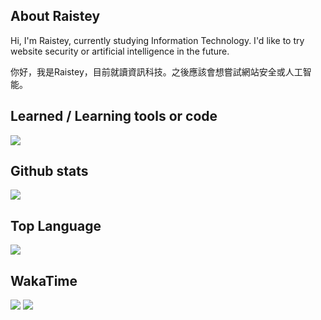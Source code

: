 ## About Raistey
Hi, I'm Raistey, currently studying Information Technology. I'd like to try website security or artificial intelligence in the future.

你好，我是Raistey，目前就讀資訊科技。之後應該會想嘗試網站安全或人工智能。

## Learned / Learning tools or code
<img src="https://skillicons.dev/icons?i=ae,androidstudio,atom,au,c,cs,cpp,clion,css,devto,discord,bots,discordjs,docker,eclipse,github,gmail,gradle,html,idea,ai,instagram,java,js,kotlin,kali,linux,lua,md,maven,mysql,nginx,ps,powershell,pr,py,unity,visualstudio,vscode,windows" />

## Github stats
<img src="https://github-readme-stats.vercel.app/api?username=snowball3605" />

## Top Language
<img src="https://github-readme-stats.vercel.app/api/top-langs/?username=snowball3605" />

## WakaTime
<img src="https://wakatime.com/badge/user/1b520b8c-c452-4003-8566-8a9e286f52ad.svg" />
<img src="https://github-readme-stats.vercel.app/api/wakatime?username=snowball3605" />
